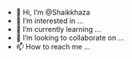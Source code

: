 - 👋 Hi, I’m @Shaikkhaza
- 👀 I’m interested in ...
- 🌱 I’m currently learning ...
- 💞️ I’m looking to collaborate on ...
- 📫 How to reach me ...

<!---
Shaikkhaza/Shaikkhaza is a ✨ special ✨ repository because its `README.md` (this file) appears on your GitHub profile.
You can click the Preview link to take a look at your changes.
--->
